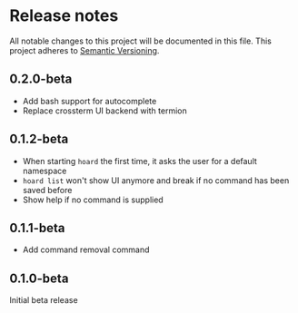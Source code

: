 # Release notes
All notable changes to this project will be documented in this file.
This project adheres to [Semantic Versioning](http://semver.org/).

## 0.2.0-beta
- Add bash support for autocomplete
- Replace crossterm UI backend with termion

## 0.1.2-beta
- When starting `hoard` the first time, it asks the user for a default namespace
- `hoard list` won't show UI anymore and break if no command has been saved before
- Show help if no command is supplied

## 0.1.1-beta
- Add command removal command

## 0.1.0-beta
Initial beta release
